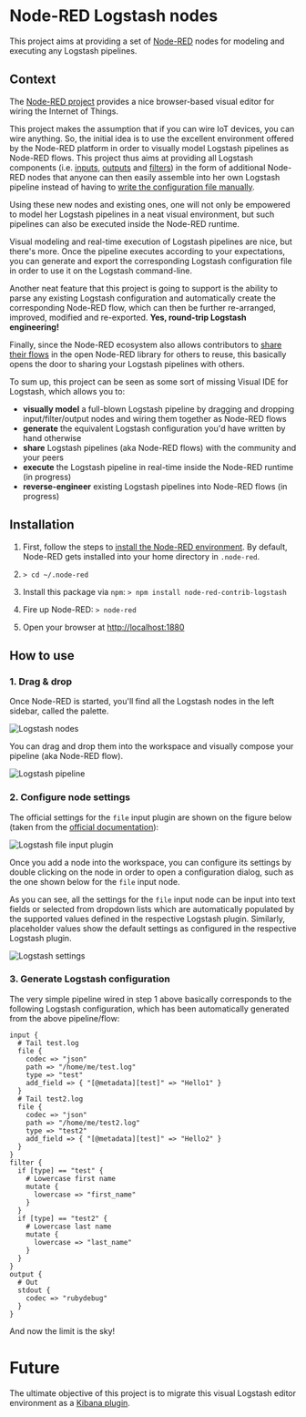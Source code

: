# Node-RED Logstash nodes 

This project aims at providing a set of [Node-RED](http://nodered.org) nodes for modeling and executing any Logstash pipelines.

## Context

The [Node-RED project](http://nodered.org) provides a nice browser-based visual editor for wiring the Internet of Things.

This project makes the assumption that if you can wire IoT devices, you can wire anything. So, the initial idea
is to use the excellent environment offered by the Node-RED platform in order to visually model
Logstash pipelines as Node-RED flows. This project thus aims at providing all Logstash components (i.e. [inputs](https://www.elastic.co/guide/en/logstash/current/input-plugins.html), [outputs](https://www.elastic.co/guide/en/logstash/current/output-plugins.html) and [filters](https://www.elastic.co/guide/en/logstash/current/filter-plugins.html)) 
in the form of additional Node-RED nodes that anyone can then easily assemble into her own Logstash pipeline instead of
having to [write the configuration file manually](https://www.elastic.co/guide/en/logstash/current/configuration.html).

Using these new nodes and existing ones, one will not only be empowered to model her Logstash pipelines in a neat visual environment, but
such pipelines can also be executed inside the Node-RED runtime.

Visual modeling and real-time execution of Logstash pipelines are nice, but there's more. Once the pipeline executes
according to your expectations, you can generate and export the corresponding Logstash configuration file in order to 
use it on the Logstash command-line.

Another neat feature that this project is going to support is the ability to parse any existing Logstash configuration and
automatically create the corresponding Node-RED flow, which can then be further re-arranged, improved, modified and re-exported.
**Yes, round-trip Logstash engineering!**

Finally, since the Node-RED ecosystem also allows contributors to [share their flows](http://flows.nodered.org) in the open Node-RED
library for others to reuse, this basically opens the door to sharing your Logstash pipelines with others.

To sum up, this project can be seen as some sort of missing Visual IDE for Logstash, which allows you to:
 * **visually model** a full-blown Logstash pipeline by dragging and dropping input/filter/output nodes and wiring them together as Node-RED flows
 * **generate** the equivalent Logstash configuration you'd have written by hand otherwise
 * **share** Logstash pipelines (aka Node-RED flows) with the community and your peers
 * **execute** the Logstash pipeline in real-time inside the Node-RED runtime (in progress)
 * **reverse-engineer** existing Logstash pipelines into Node-RED flows (in progress)
 
## Installation

1. First, follow the steps to [install the Node-RED environment](http://nodered.org/docs/getting-started/installation.html).
By default, Node-RED gets installed into your home directory in `.node-red`.

2. `> cd ~/.node-red`

3. Install this package via `npm`: `> npm install node-red-contrib-logstash`

4. Fire up Node-RED: `> node-red`

5. Open your browser at [http://localhost:1880](http://localhost:1880)

## How to use

### 1. Drag & drop

Once Node-RED is started, you'll find all the Logstash nodes in the left sidebar, called the palette.

![Logstash nodes](resources/images/palette.png)

You can drag and drop them into the workspace and visually compose your pipeline (aka Node-RED flow).

![Logstash pipeline](resources/images/pipeline.png)

### 2. Configure node settings

The official settings for the `file` input plugin are shown on the figure below (taken from the
[official documentation](https://www.elastic.co/guide/en/logstash/current/plugins-inputs-file.html)):

![Logstash file input plugin](resources/images/file-input.png)

Once you add a node into the workspace, you can configure its settings by double clicking on the node in order to
open a configuration dialog, such as the one shown below for the `file` input node.

As you can see, all the settings for the `file` input node can be input into text fields or selected from dropdown lists
which are automatically populated by the supported values defined in the respective Logstash plugin.
Similarly, placeholder values show the default settings as configured in the respective Logstash plugin.

![Logstash settings](resources/images/file-settings.png)

### 3. Generate Logstash configuration

The very simple pipeline wired in step 1 above basically corresponds to the following Logstash configuration,
which has been automatically generated from the above pipeline/flow:

```
input {
  # Tail test.log
  file {
    codec => "json"
    path => "/home/me/test.log"
    type => "test"
    add_field => { "[@metadata][test]" => "Hello1" }
  }
  # Tail test2.log
  file {
    codec => "json"
    path => "/home/me/test2.log"
    type => "test2"
    add_field => { "[@metadata][test]" => "Hello2" }
  }
}
filter {
  if [type] == "test" {
    # Lowercase first name
    mutate {
      lowercase => "first_name"
    }
  }
  if [type] == "test2" {
    # Lowercase last name
    mutate {
      lowercase => "last_name"
    }
  }
}
output {
  # Out
  stdout {
    codec => "rubydebug"
  }
}
```

And now the limit is the sky!

# Future

The ultimate objective of this project is to migrate this visual Logstash editor environment as a
[Kibana plugin](https://www.elastic.co/guide/en/kibana/current/kibana-plugins.html#plugin-switcher).
